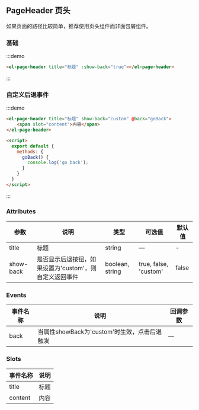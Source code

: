 <script>
  module.exports = {
    methods: {
      goBack() {
        console.log('go back');
      }
    }
  };
</script>

## PageHeader 页头

如果页面的路径比较简单，推荐使用页头组件而非面包屑组件。

### 基础

:::demo
```html
<el-page-header title="标题" :show-back="true"></el-page-header>
```
:::

### 自定义后退事件

:::demo
```html
<el-page-header title="标题" show-back="custom" @back="goBack">
    <span slot="content">内容</span>
</el-page-header>

<script>
  export default {
    methods: {
      goBack() {
        console.log('go back');
      }
    }
  }
</script>
```
:::

### Attributes
| 参数      | 说明          | 类型      | 可选值                           | 默认值  |
|---------- |-------------- |---------- |------------------------------ | ------ |
| title     | 标题           | string    |  —                            | -   |
| show-back  | 是否显示后退按钮，如果设置为'custom'，则自定义返回事件| boolean, string    |  true, false, 'custom'  | false  |


### Events
| 事件名称   | 说明           | 回调参数   |
|---------- |-------------- |---------- |
| back      | 当属性showBack为'custom'时生效，点击后退触发 | —        |

### Slots
| 事件名称    | 说明         |
|---------- |------------- |
| title     | 标题         |
| content   | 内容         |